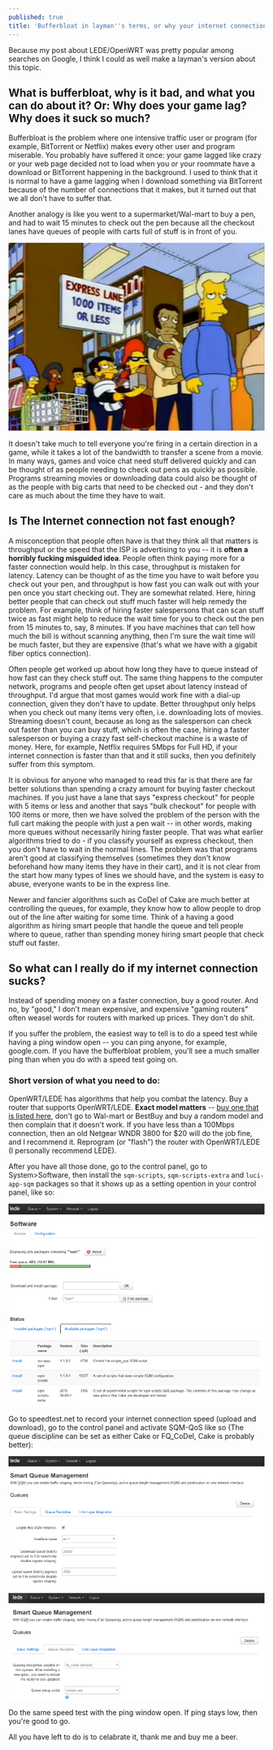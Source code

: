 ```yaml
---
published: true
title: 'Bufferbloat in layman''s terms, or why your internet connection sucks'
---
```

Because my post about LEDE/OpenWRT was pretty popular among searches on Google, I think I could as well make a layman's version about this topic.

## What is bufferbloat, why is it bad, and what you can do about it? Or: Why does your game lag? Why does it suck so much?

Bufferbloat is the problem where one intensive traffic user or program (for example, BitTorrent or Netflix) makes every other user and program miserable. You probably have suffered it once: your game lagged like crazy or your web page decided not to load when you or your roommate have a download or BitTorrent happening in the background. I used to think that it is normal to have a game lagging when I download something via BitTorrent because of the number of connections that it makes, but it turned out that we all don't have to suffer that.

Another analogy is like you went to a supermarket/Wal-mart to buy a pen, and had to wait 15 minutes to check out the pen because all the checkout lanes have queues of people with carts full of stuff is in front of you. 

![Install the software](/assets/posts-images/Simpsons-Express-Line.jpg)

It doesn't take much to tell everyone you're firing in a certain direction in a game, while it takes a lot of the bandwidth to transfer a scene from a movie. In many ways, games and voice chat need stuff delivered quickly and can be thought of as people needing to check out pens as quickly as possible. Programs streaming movies or downloading data could also be thought of as the people with big carts that need to be checked out - and they don't care as much about the time they have to wait.

## Is The Internet connection not fast enough?

A misconception that people often have is that they think all that matters is throughput or the speed that the ISP is advertising to you -- it is **often a horribly fucking misguided idea**. People often think paying more for a faster connection would help. In this case, throughput is mistaken for latency. Latency can be thought of as the time you have to wait before you check out your pen, and throughput is how fast you can walk out with your pen once you start checking out. They are somewhat related. Here, hiring better people that can check out stuff much faster will help remedy the problem. For example, think of hiring faster salespersons that can scan stuff twice as fast might help to reduce the wait time for you to check out the pen from 15 minutes to, say, 8 minutes. If you have machines that can tell how much the bill is without scanning anything, then I'm sure the wait time will be much faster, but they are expensive (that's what we have with a gigabit fiber optics connection). 

Often people get worked up about how long they have to queue instead of how fast can they check stuff out. The same thing happens to the computer network, programs and people often get upset about latency instead of throughput. I'd argue that most games would work fine with a dial-up connection, given they don't have to update. Better throughput only helps when you check out many items very often, i.e. downloading lots of movies. Streaming doesn't count, because as long as the salesperson can check out faster than you can buy stuff, which is often the case, hiring a faster salesperson or buying a crazy fast self-checkout machine is a waste of money. Here, for example, Netflix requires 5Mbps for Full HD, if your internet connection is faster than that and it still sucks, then you definitely suffer from this symptom.

It is obvious for anyone who managed to read this far is that there are far better solutions than spending a crazy amount for buying faster checkout machines. If you just have a lane that says "express checkout" for people with 5 items or less and another that says "bulk checkout" for people with 100 items or more, then we have solved the problem of the person with the full cart making the people with just a pen wait -- in other words, making more queues without necessarily hiring faster people. That was what earlier algorithms tried to do - if you classify yourself as express checkout, then you don't have to wait in the normal lines. The problem was that programs aren't good at classifying themselves (sometimes they don't know beforehand how many items they have in their cart), and it is not clear from the start how many types of lines we should have, and the system is easy to abuse, everyone wants to be in the express line. 

Newer and fancier algorithms such as CoDel of Cake are much better at controlling the queues, for example, they know how to allow people to drop out of the line after waiting for some time. Think of a having a good algorithm as hiring smart people that handle the queue and tell people where to queue, rather than spending money hiring smart people that check stuff out faster.

## So what can I really do if my internet connection sucks?

Instead of spending money on a faster connection, buy a good router. And no, by "good," I don't mean expensive, and expensive "gaming routers" often weasel words for routers with marked up prices. They don't do shit.

If you suffer the problem, the easiest way to tell is to do a speed test while having a ping window open -- you can ping anyone, for example, google.com. If you have the bufferbloat problem, you'll see a much smaller ping than when you do with a speed test going on.

### Short version of what you need to do:

OpenWRT/LEDE has algorithms that help you combat the latency. Buy a router that supports OpenWRT/LEDE. **Exact model matters** -- [buy one that is listed here](https://lede-project.org/toh/views/toh_available_864), don't go to Wal-mart or BestBuy and buy a random model and then complain that it doesn't work. If you have less than a 100Mbps connection, then an old Netgear WNDR 3800 for $20 will do the job fine, and I recommend it. Reprogram (or "flash") the router with OpenWRT/LEDE (I personally recommend LEDE). 

After you have all those done, go to the control panel, go to System>Software, then install the `sqm-scripts`, `sqm-scripts-extra` and `luci-app-sqm` packages so that it shows up as a setting opention in your control panel, like so:

![Install the software](/assets/posts-images/bufferbloat1.png)

Go to speedtest.net to record your internet connection speed (upload and download), go to the control panel and activate SQM-QoS like so (The queue discipline can be set as either Cake or FQ_CoDel, Cake is probably better):

![Set it up](/assets/posts-images/bufferbloat2.png)

![Close](/assets/posts-images/bufferbloat3.png)

Do the same speed test with the ping window open. If ping stays low, then you're good to go. 

All you have left to do is to celabrate it, thank me and buy me a beer.